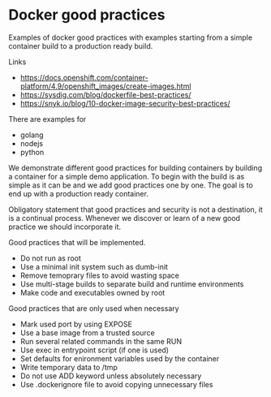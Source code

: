 # Docker good practices
Examples of docker good practices with examples starting from a simple 
container build to a production ready build.

Links
* https://docs.openshift.com/container-platform/4.9/openshift_images/create-images.html
* https://sysdig.com/blog/dockerfile-best-practices/
* https://snyk.io/blog/10-docker-image-security-best-practices/

There are examples for
* golang
* nodejs
* python

We demonstrate different good practices for building containers by 
building a container for a simple demo application. To begin with 
the build is as simple as it can be and we add good practices one 
by one. The goal is to end up with a production ready container.

Obligatory statement that good practices and security is not a destination,
it is a continual process. Whenever we discover or learn of a new good 
practice we should incorporate it.

Good practices that will be implemented.
* Do not run as root
* Use a minimal init system such as dumb-init
* Remove temoprary files to avoid wasting space
* Use multi-stage builds to separate build and runtime environments
* Make code and executables owned by root

Good practices that are only used when necessary
* Mark used port by using EXPOSE
* Use a base image from a trusted source
* Run several related commands in the same RUN
* Use exec in entrypoint script (if one is used)
* Set defaults for enironment variables used by the container
* Write temporary data to /tmp
* Do not use ADD keyword unless absolutely necessary
* Use .dockerignore file to avoid copying unnecessary files


